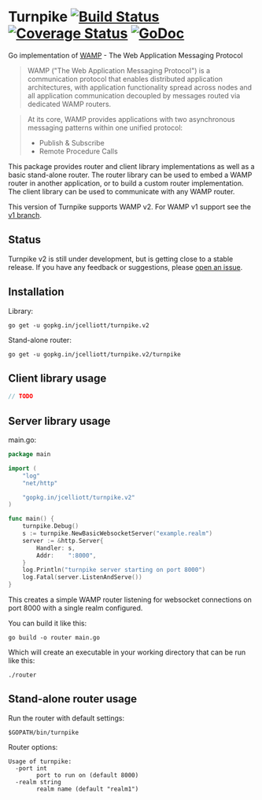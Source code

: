 Turnpike [![Build Status](https://drone.io/github.com/jcelliott/turnpike/status.png)](https://drone.io/github.com/jcelliott/turnpike/latest) [![Coverage Status](https://coveralls.io/repos/jcelliott/turnpike/badge.svg?branch=v2)](https://coveralls.io/r/jcelliott/turnpike?branch=v2) [![GoDoc](https://godoc.org/gopkg.in/jcelliott/turnpike?status.svg)](http://godoc.org/gopkg.in/jcelliott/turnpike)
===

Go implementation of [WAMP](http://wamp.ws/) - The Web Application Messaging Protocol

> WAMP ("The Web Application Messaging Protocol") is a communication protocol
> that enables distributed application architectures, with application
> functionality spread across nodes and all application communication decoupled
> by messages routed via dedicated WAMP routers.

> At its core, WAMP provides applications with two asynchronous messaging
> patterns within one unified protocol:
> * Publish & Subscribe
> * Remote Procedure Calls

This package provides router and client library implementations as well as a
basic stand-alone router. The router library can be used to embed a WAMP router
in another application, or to build a custom router implementation. The client
library can be used to communicate with any WAMP router.

This version of Turnpike supports WAMP v2. For WAMP v1 support see the [v1 branch](https://github.com/jcelliott/turnpike/tree/v1).

Status
---

Turnpike v2 is still under development, but is getting close to a stable
release. If you have any feedback or suggestions, please
[open an issue](https://github.com/jcelliott/turnpike/issues/new).

Installation
---

Library:

    go get -u gopkg.in/jcelliott/turnpike.v2

Stand-alone router:

    go get -u gopkg.in/jcelliott/turnpike.v2/turnpike

Client library usage
---

```go
// TODO
```

Server library usage
---

main.go:
```go
package main

import (
	"log"
	"net/http"

	"gopkg.in/jcelliott/turnpike.v2"
)

func main() {
	turnpike.Debug()
	s := turnpike.NewBasicWebsocketServer("example.realm")
	server := &http.Server{
		Handler: s,
		Addr:    ":8000",
	}
	log.Println("turnpike server starting on port 8000")
	log.Fatal(server.ListenAndServe())
}
```

This creates a simple WAMP router listening for websocket connections on port
8000 with a single realm configured.

You can build it like this:

    go build -o router main.go

Which will create an executable in your working directory that can be run like
this:

    ./router

Stand-alone router usage
---

Run the router with default settings:

    $GOPATH/bin/turnpike

Router options:

```
Usage of turnpike:
  -port int
        port to run on (default 8000)
  -realm string
        realm name (default "realm1")
```
